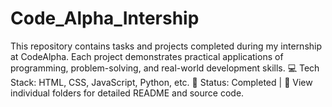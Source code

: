 # Code_Alpha_Intership
This repository contains tasks and projects completed during my internship at CodeAlpha. Each project demonstrates practical applications of programming, problem-solving, and real-world development skills. 💻 Tech Stack: HTML, CSS, JavaScript, Python, etc. 🚀 Status: Completed | 🔗 View individual folders for detailed README and source code.
